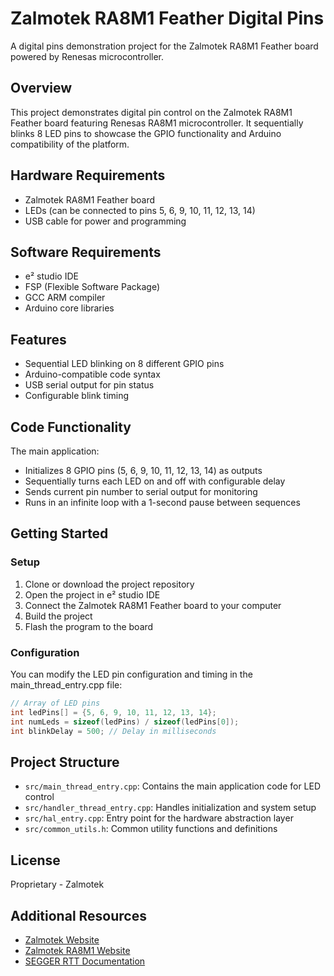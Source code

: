 # Zalmotek RA8M1 Feather Digital Pins

A digital pins demonstration project for the Zalmotek RA8M1 Feather board powered by Renesas microcontroller.

## Overview

This project demonstrates digital pin control on the Zalmotek RA8M1 Feather board featuring Renesas RA8M1 microcontroller. It sequentially blinks 8 LED pins to showcase the GPIO functionality and Arduino compatibility of the platform.

## Hardware Requirements

- Zalmotek RA8M1 Feather board
- LEDs (can be connected to pins 5, 6, 9, 10, 11, 12, 13, 14)
- USB cable for power and programming

## Software Requirements

- e² studio IDE
- FSP (Flexible Software Package)
- GCC ARM compiler
- Arduino core libraries

## Features

- Sequential LED blinking on 8 different GPIO pins
- Arduino-compatible code syntax
- USB serial output for pin status
- Configurable blink timing

## Code Functionality

The main application:
- Initializes 8 GPIO pins (5, 6, 9, 10, 11, 12, 13, 14) as outputs
- Sequentially turns each LED on and off with configurable delay
- Sends current pin number to serial output for monitoring
- Runs in an infinite loop with a 1-second pause between sequences

## Getting Started

### Setup

1. Clone or download the project repository
2. Open the project in e² studio IDE
3. Connect the Zalmotek RA8M1 Feather board to your computer
4. Build the project
5. Flash the program to the board

### Configuration

You can modify the LED pin configuration and timing in the main_thread_entry.cpp file:

```cpp
// Array of LED pins
int ledPins[] = {5, 6, 9, 10, 11, 12, 13, 14};
int numLeds = sizeof(ledPins) / sizeof(ledPins[0]); 
int blinkDelay = 500; // Delay in milliseconds
```

## Project Structure

- `src/main_thread_entry.cpp`: Contains the main application code for LED control
- `src/handler_thread_entry.cpp`: Handles initialization and system setup
- `src/hal_entry.cpp`: Entry point for the hardware abstraction layer
- `src/common_utils.h`: Common utility functions and definitions

## License

Proprietary - Zalmotek

## Additional Resources

- [Zalmotek Website](https://zalmotek.com)
- [Zalmotek RA8M1 Website](https://zalmotek.com/products/RA8M1-Feather-SoM/)
- [SEGGER RTT Documentation](https://www.segger.com/products/debug-probes/j-link/technology/about-real-time-transfer/) 